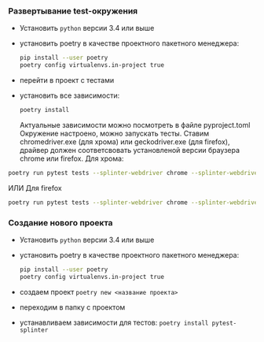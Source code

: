 ### Развертывание test-окружения

- Установить `python` версии 3.4 или выше

- установить poetry в качестве проектного пакетного менеджера:

  ```bash
  pip install --user poetry
  poetry config virtualenvs.in-project true
  ```

- перейти в проект с тестами

- установить все зависимости:

  ```bash
  poetry install
  ```

  Актуальные зависимости можно посмотреть в файле pyproject.toml
  Окружение настроено, можно запускать тесты.
  Ставим chromedriver.exe (для хрома) или geckodriver.exe (для firefox), драйвер должен соответсвовать установленой версии браузера chrome или firefox.
  Для хрома:

```bash
poetry run pytest tests --splinter-webdriver chrome --splinter-webdriver-executable chromedriver.exe
```

ИЛИ
Для firefox

```bash
poetry run pytest tests --splinter-webdriver chrome --splinter-webdriver-executable geckodriver.exe
```

### Создание нового проекта

- Установить `python` версии 3.4 или выше
- установить poetry в качестве проектного пакетного менеджера:

  ```bash
  pip install --user poetry
  poetry config virtualenvs.in-project true
  ```

- создаем проект `poetry new <название проекта>`
- переходим в папку с проектом
- устанавливаем зависимости для тестов: `poetry install pytest-splinter`
